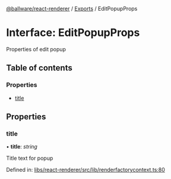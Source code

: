 [@ballware/react-renderer](../README.md) / [Exports](../modules.md) / EditPopupProps

# Interface: EditPopupProps

Properties of edit popup

## Table of contents

### Properties

- [title](editpopupprops.md#title)

## Properties

### title

• **title**: *string*

Title text for popup

Defined in: [libs/react-renderer/src/lib/renderfactorycontext.ts:80](https://github.com/ballware/ballware-client/blob/61bbbf8/libs/react-renderer/src/lib/renderfactorycontext.ts#L80)
